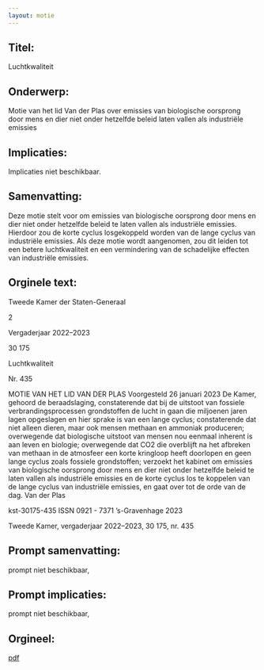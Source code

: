 ```yaml
---
layout: motie
---
```

## Titel:
Luchtkwaliteit
## Onderwerp:
Motie van het lid Van der Plas over emissies van biologische oorsprong door mens en dier niet onder hetzelfde beleid laten vallen als industriële emissies
## Implicaties:
Implicaties niet beschikbaar.
## Samenvatting:

Deze motie stelt voor om emissies van biologische oorsprong door mens en dier niet onder hetzelfde beleid te laten vallen als industriële emissies. Hierdoor zou de korte cyclus losgekoppeld worden van de lange cyclus van industriële emissies. Als deze motie wordt aangenomen, zou dit leiden tot een betere luchtkwaliteit en een vermindering van de schadelijke effecten van industriële emissies.
## Orginele text:


Tweede Kamer der Staten-Generaal

2

Vergaderjaar 2022–2023

30 175

Luchtkwaliteit

Nr. 435

MOTIE VAN HET LID VAN DER PLAS
Voorgesteld 26 januari 2023
De Kamer,
gehoord de beraadslaging,
constaterende dat bij de uitstoot van fossiele verbrandingsprocessen
grondstoffen de lucht in gaan die miljoenen jaren lagen opgeslagen en
hier sprake is van een lange cyclus;
constaterende dat niet alleen dieren, maar ook mensen methaan en
ammoniak produceren;
overwegende dat biologische uitstoot van mensen nou eenmaal inherent
is aan leven en biologie;
overwegende dat CO2 die overblijft na het afbreken van methaan in de
atmosfeer een korte kringloop heeft doorlopen en geen lange cyclus zoals
fossiele grondstoffen;
verzoekt het kabinet om emissies van biologische oorsprong door mens
en dier niet onder hetzelfde beleid te laten vallen als industriële emissies
en de korte cyclus los te koppelen van de lange cyclus van industriële
emissies,
en gaat over tot de orde van de dag.
Van der Plas

kst-30175-435
ISSN 0921 - 7371
’s-Gravenhage 2023

Tweede Kamer, vergaderjaar 2022–2023, 30 175, nr. 435


## Prompt samenvatting:
prompt niet beschikbaar,

## Prompt implicaties:
prompt niet beschikbaar,
## Orgineel:
[pdf](https://gegevensmagazijn.tweedekamer.nl/OData/v4/2.0/Document(cb9bc150-3d77-430e-9fcb-2efcae7de8f9)/resource)
